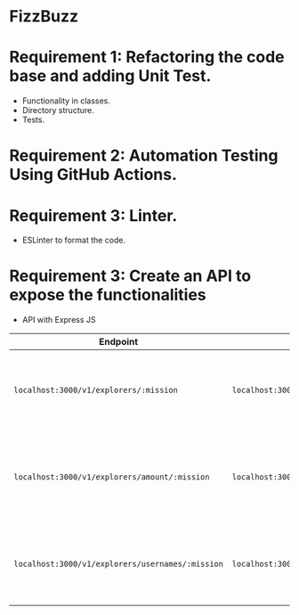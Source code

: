 # FizzBuzz

# Requirement 1: Refactoring the code base and adding Unit Test.
- Functionality in classes.
- Directory structure.
- Tests.
# Requirement 2: Automation Testing Using GitHub Actions.
# Requirement 3: Linter. 
- ESLinter to format the code.
# Requirement 3: Create an API to expose the functionalities

- API with Express JS

| Endpoint | Request | Response |
|---|---|---|
| `localhost:3000/v1/explorers/:mission` | `localhost:3000/v1/explorers/node` | Get the explorer list based in the mission you sent (node)  |
| `localhost:3000/v1/explorers/amount/:mission` | `localhost:3000/v1/explorers/amount/node` | Get the explorers quantity based in the mission you sent (node)  |
| `localhost:3000/v1/explorers/usernames/:mission` | `localhost:3000/v1/explorers/usernames/node` | Get the usernames list  based in the mission you sent (node) |


